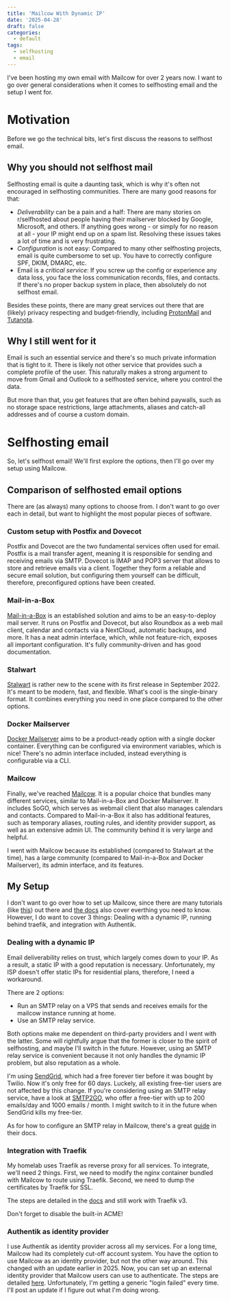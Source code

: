 ```yaml
---
title: 'Mailcow With Dynamic IP'
date: '2025-04-28'
draft: false
categories:
  - default
tags:
  - selfhosting
  - email
---
```


I've been hosting my own email with Mailcow for over 2 years now. I want to go over general considerations when it comes to selfhosting email and the setup I went for.

# Motivation

Before we go the technical bits, let's first discuss the reasons to selfhost email.

## Why you should not selfhost mail

Selfhosting email is quite a daunting task, which is why it's often not encouraged in selfhosting communities. There are many good reasons for that:

- *Deliverability* can be a pain and a half: There are many stories on r/selfhosted about people having their mailserver blocked by Google, Microsoft, and others. If anything goes wrong - or simply for no reason at all - your IP might end up on a spam list. Resolving these issues takes a lot of time and is very frustrating.
- *Configuration* is not easy: Compared to many other selfhosting projects, email is quite cumbersome to set up. You have to correctly configure SPF, DKIM, DMARC, etc.
- Email is a *critical service*: If you screw up the config or experience any data loss, you face the loss communication records, files, and contacts. If there's no proper backup system in place, then absolutely do not selfhost email.

Besides these points, there are many great services out there that are (likely) privacy respecting and budget-friendly, including [ProtonMail](https://proton.me/mail) and [Tutanota](https://tuta.com). 

## Why I still went for it

Email is such an essential service and there's so much private information that is tight to it. There is likely not other service that provides such a complete profile of the user. This naturally makes a strong argument to move from Gmail and Outlook to a selfhosted service, where you control the data.

But more than that, you get features that are often behind paywalls, such as no storage space restrictions, large attachments, aliases and catch-all addresses and of course a custom domain.

# Selfhosting email 

So, let's selfhost email! We'll first explore the options, then I'll go over my setup using Mailcow.

## Comparison of selfhosted email options

There are (as always) many options to choose from. I don't want to go over each in detail, but want to highlight the most popular pieces of software.

### Custom setup with Postfix and Dovecot

Postfix and Dovecot are the two fundamental services often used for email. Postfix is a mail transfer agent, meaning it is responsible for sending and receiving emails via SMTP. Dovecot is IMAP and POP3 server that allows to store and retrieve emails via a client. Together they form a reliable and secure email solution, but configuring them yourself can be difficult, therefore, preconfigured options have been created. 

### Mail-in-a-Box

[Mail-in-a-Box](https://mailinabox.email/) is an established solution and aims to be an easy-to-deploy mail server. It runs on Postfix and Dovecot, but also Roundbox as a web mail client, calendar and contacts via a NextCloud, automatic backups, and more. It has a neat admin interface, which, while not feature-rich, exposes all important configuration. It's fully community-driven and has good documentation.

### Stalwart

[Stalwart](https://stalw.art/) is rather new to the scene with its first release in September 2022. It's meant to be modern, fast, and flexible. What's cool is the single-binary format. It combines everything you need in one place compared to the other options. 

### Docker Mailserver

[Docker Mailserver](https://docker-mailserver.github.io/docker-mailserver/latest/) aims to be a product-ready option with a single docker container. Everything can be configured via environment variables, which is nice! There's no admin interface included, instead everything is configurable via a CLI.

### Mailcow

Finally, we've reached [Mailcow](https://mailcow.email/). It is a popular choice that bundles many different services, similar to Mail-in-a-Box and Docker Mailserver. It includes SoGO, which serves as webmail client that also manages calendars and contacts. Compared to Mail-in-a-Box it also has additional features, such as temporary aliases, routing rules, and identity provider support, as well as an extensive admin UI. The community behind it is very large and helpful.

I went with Mailcow because its established (compared to Stalwart at the time), has a large community (compared to Mail-in-a-Box and Docker Mailserver), its admin interface, and its features.

## My Setup

I don't want to go over how to set up Mailcow, since there are many tutorials (like [this](https://community.hetzner.com/tutorials/setup-mailserver-with-mailcow)) out there and [the docs](https://docs.mailcow.email/) also cover everthing you need to know. However, I do want to cover 3 things: Dealing with a dynamic IP, running behind traefik, and integration with Authentik.

### Dealing with a dynamic IP

Email deliverability relies on trust, which largely comes down to your IP. As a result, a static IP with a good reputation is necessary. Unfortunately, my ISP doesn't offer static IPs for residential plans, therefore, I need a workaround. 

There are 2 options: 

- Run an SMTP relay on a VPS that sends and receives emails for the mailcow instance running at home. 
- Use an SMTP relay service.

Both options make me dependent on third-party providers and I went with the latter. Some will rightfully argue that the former is closer to the spirit of selfhosting, and maybe I'll switch in the future. However, using an SMTP relay service is convenient because it not only handles the dynamic IP problem, but also reputation as a whole. 

I'm using [SendGrid](https://sendgrid.com), which had a free forever tier before it was bought by Twilio. Now it's only free for 60 days. Luckely, all existing free-tier users are not affected by this change. If you're considering using an SMTP relay service, have a look at [SMTP2GO](https://www.smtp2go.com), who offer a free-tier with up to 200 emails/day and 1000 emails / month. I might switch to it in the future when SendGrid kills my free-tier.

As for how to configure an SMTP relay in Mailcow, there's a great [guide](https://docs.mailcow.email/manual-guides/Postfix/u_e-postfix-relayhost/) in their docs. 

### Integration with Traefik

My homelab uses Traefik as reverse proxy for all services. To integrate, we'll need 2 things. First, we need to modify the nginx container bundled with Mailcow to route using Traefik. Second, we need to dump the certificates by Traefik for SSL. 

The steps are detailed in the [docs](https://docs.mailcow.email/post_installation/reverse-proxy/r_p-traefik2/) and still work with Traefik v3. 

Don't forget to disable the built-in ACME!

### Authentik as identity provider

I use Authentik as identity provider across all my services. For a long time, Mailcow had its completely cut-off account system. You have the option to use Mailcow as an identity provider, but not the other way around. This changed with an update earlier in 2025. Now, you can set up an external identity provider that Mailcow users can use to authenticate. The steps are detailed [here](https://github.com/mailcow/mailcow-dockerized/issues/5445#issuecomment-1928600434). Unfortunately, I'm getting a generic "login failed" every time. I'll post an update if I figure out what I'm doing wrong.

